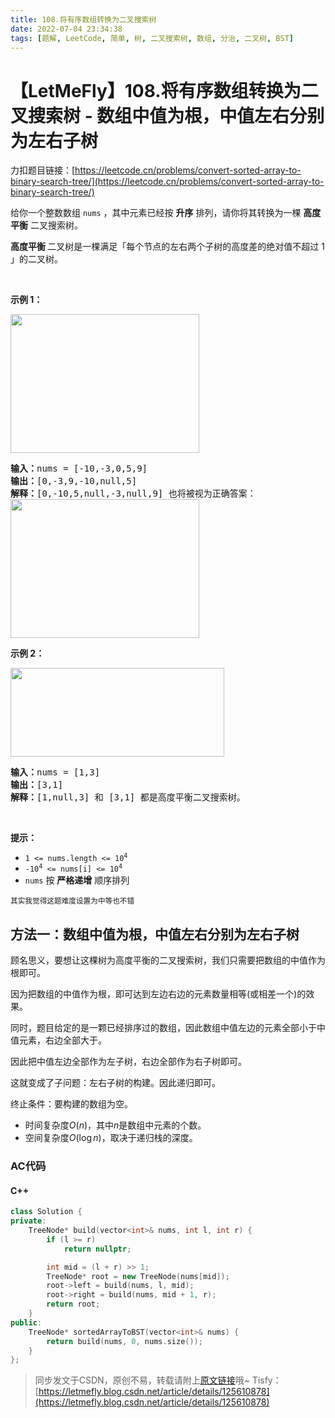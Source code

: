 ```yaml
---
title: 108.将有序数组转换为二叉搜索树
date: 2022-07-04 23:34:38
tags: [题解, LeetCode, 简单, 树, 二叉搜索树, 数组, 分治, 二叉树, BST]
---
```


# 【LetMeFly】108.将有序数组转换为二叉搜索树 - 数组中值为根，中值左右分别为左右子树

力扣题目链接：[https://leetcode.cn/problems/convert-sorted-array-to-binary-search-tree/](https://leetcode.cn/problems/convert-sorted-array-to-binary-search-tree/)

<p>给你一个整数数组 <code>nums</code> ，其中元素已经按 <strong>升序</strong> 排列，请你将其转换为一棵 <strong>高度平衡</strong> 二叉搜索树。</p>

<p><strong>高度平衡 </strong>二叉树是一棵满足「每个节点的左右两个子树的高度差的绝对值不超过 1 」的二叉树。</p>

<p>&nbsp;</p>

<p><strong>示例 1：</strong></p>
<img alt="" src="https://assets.leetcode.com/uploads/2021/02/18/btree1.jpg" style="width: 302px; height: 222px;" />
<pre>
<strong>输入：</strong>nums = [-10,-3,0,5,9]
<strong>输出：</strong>[0,-3,9,-10,null,5]
<strong>解释：</strong>[0,-10,5,null,-3,null,9] 也将被视为正确答案：
<img alt="" src="https://assets.leetcode.com/uploads/2021/02/18/btree2.jpg" style="width: 302px; height: 222px;" />
</pre>

<p><strong>示例 2：</strong></p>
<img alt="" src="https://assets.leetcode.com/uploads/2021/02/18/btree.jpg" style="width: 342px; height: 142px;" />
<pre>
<strong>输入：</strong>nums = [1,3]
<strong>输出：</strong>[3,1]
<strong>解释：</strong>[1,null,3] 和 [3,1] 都是高度平衡二叉搜索树。
</pre>

<p>&nbsp;</p>

<p><strong>提示：</strong></p>

<ul>
	<li><code>1 &lt;= nums.length &lt;= 10<sup>4</sup></code></li>
	<li><code>-10<sup>4</sup> &lt;= nums[i] &lt;= 10<sup>4</sup></code></li>
	<li><code>nums</code> 按 <strong>严格递增</strong> 顺序排列</li>
</ul>

<small>其实我觉得这题难度设置为中等也不错</small>
    
## 方法一：数组中值为根，中值左右分别为左右子树

顾名思义，要想让这棵树为高度平衡的二叉搜索树，我们只需要把数组的中值作为根即可。

因为把数组的中值作为根，即可达到左边右边的元素数量相等(或相差一个)的效果。

同时，题目给定的是一颗已经排序过的数组，因此数组中值左边的元素全部小于中值元素，右边全部大于。

因此把中值左边全部作为左子树，右边全部作为右子树即可。

这就变成了子问题：左右子树的构建。因此递归即可。

终止条件：要构建的数组为空。

+ 时间复杂度$O(n)$，其中$n$是数组中元素的个数。
+ 空间复杂度$O(\log n)$，取决于递归栈的深度。

### AC代码

#### C++

```cpp
class Solution {
private:
    TreeNode* build(vector<int>& nums, int l, int r) {
        if (l >= r)
            return nullptr;

        int mid = (l + r) >> 1;
        TreeNode* root = new TreeNode(nums[mid]);
        root->left = build(nums, l, mid);
        root->right = build(nums, mid + 1, r);
        return root;
    }
public:
    TreeNode* sortedArrayToBST(vector<int>& nums) {
        return build(nums, 0, nums.size());
    }
};
```

> 同步发文于CSDN，原创不易，转载请附上[原文链接](https://blog.tisfy.eu.org/2022/07/04/LeetCode%200108.%E5%B0%86%E6%9C%89%E5%BA%8F%E6%95%B0%E7%BB%84%E8%BD%AC%E6%8D%A2%E4%B8%BA%E4%BA%8C%E5%8F%89%E6%90%9C%E7%B4%A2%E6%A0%91/)哦~
> Tisfy：[https://letmefly.blog.csdn.net/article/details/125610878](https://letmefly.blog.csdn.net/article/details/125610878)
